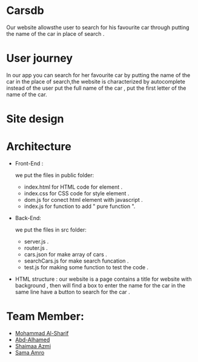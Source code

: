 # Carsdb
Our website allowsthe  user to search  for his favourite car through putting the name of the car in place of search  .
# User journey 
In our app you can  search for her favourite car by putting the name of the car in the place of search,the website is characterized by autocomplete instead of the user put the full name of the car , put the first letter of the name of the car.
# Site design 
# Architecture 
- Front-End :

  we put the files in public folder:
  - index.html for HTML code for element .
  - index.css for CSS code for style element .
  - dom.js for conect html element with javascript .
  - index.js for function to add   " pure function ".
  
- Back-End:

  we put the files in src folder:
  - server.js .
  - router.js .
  - cars.json  for make  array of cars .
  - searchCars.js for make  search funcation .
  - test.js for making some function to test the code .


- HTML structure :
our website is a  page contains a title for website with background , then will find a box to enter the name for the car in the same line have a button to search for the car .



# Team Member:
- [Mohammad Al-Sharif](https://github.com/mhmdtshref)
- [Abd-Alhamed ](https://github.com/abozanona)
- [Shaimaa Azmi](https://github.com/shaima96)
- [Sama Amro](https://github.com/samaamro20)



